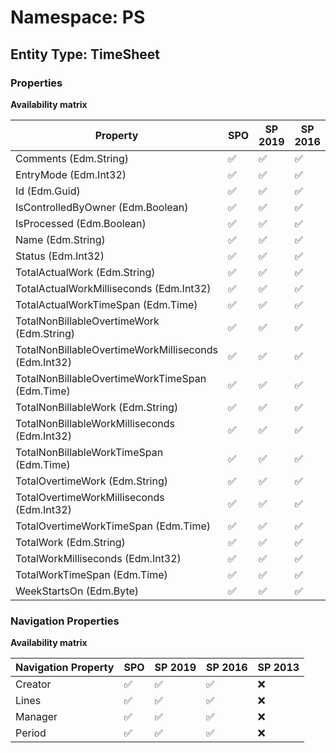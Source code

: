 # Namespace: PS

## Entity Type: TimeSheet

### Properties

**Availability matrix**

Property | SPO | SP 2019 | SP 2016 | SP 2013
----------|-----|---------|---------|--------
Comments (Edm.String) | ✅ | ✅ | ✅ | ❌
EntryMode (Edm.Int32) | ✅ | ✅ | ✅ | ❌
Id (Edm.Guid) | ✅ | ✅ | ✅ | ❌
IsControlledByOwner (Edm.Boolean) | ✅ | ✅ | ✅ | ❌
IsProcessed (Edm.Boolean) | ✅ | ✅ | ✅ | ❌
Name (Edm.String) | ✅ | ✅ | ✅ | ❌
Status (Edm.Int32) | ✅ | ✅ | ✅ | ❌
TotalActualWork (Edm.String) | ✅ | ✅ | ✅ | ❌
TotalActualWorkMilliseconds (Edm.Int32) | ✅ | ✅ | ✅ | ❌
TotalActualWorkTimeSpan (Edm.Time) | ✅ | ✅ | ✅ | ❌
TotalNonBillableOvertimeWork (Edm.String) | ✅ | ✅ | ✅ | ❌
TotalNonBillableOvertimeWorkMilliseconds (Edm.Int32) | ✅ | ✅ | ✅ | ❌
TotalNonBillableOvertimeWorkTimeSpan (Edm.Time) | ✅ | ✅ | ✅ | ❌
TotalNonBillableWork (Edm.String) | ✅ | ✅ | ✅ | ❌
TotalNonBillableWorkMilliseconds (Edm.Int32) | ✅ | ✅ | ✅ | ❌
TotalNonBillableWorkTimeSpan (Edm.Time) | ✅ | ✅ | ✅ | ❌
TotalOvertimeWork (Edm.String) | ✅ | ✅ | ✅ | ❌
TotalOvertimeWorkMilliseconds (Edm.Int32) | ✅ | ✅ | ✅ | ❌
TotalOvertimeWorkTimeSpan (Edm.Time) | ✅ | ✅ | ✅ | ❌
TotalWork (Edm.String) | ✅ | ✅ | ✅ | ❌
TotalWorkMilliseconds (Edm.Int32) | ✅ | ✅ | ✅ | ❌
TotalWorkTimeSpan (Edm.Time) | ✅ | ✅ | ✅ | ❌
WeekStartsOn (Edm.Byte) | ✅ | ✅ | ✅ | ❌

### Navigation Properties

**Availability matrix**

Navigation Property | SPO | SP 2019 | SP 2016 | SP 2013
----------|-----|---------|---------|--------
Creator | ✅ | ✅ | ✅ | ❌
Lines | ✅ | ✅ | ✅ | ❌
Manager | ✅ | ✅ | ✅ | ❌
Period | ✅ | ✅ | ✅ | ❌
